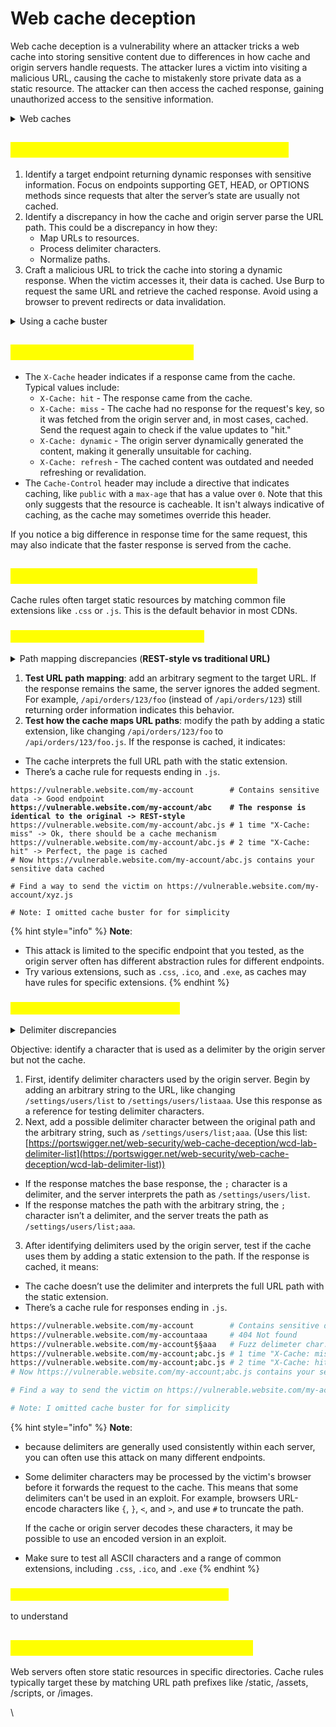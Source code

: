 # Web cache deception

Web cache deception is a vulnerability where an attacker tricks a web cache into storing sensitive content due to differences in how cache and origin servers handle requests. The attacker lures a victim into visiting a malicious URL, causing the cache to mistakenly store private data as a static resource. The attacker can then access the cached response, gaining unauthorized access to the sensitive information.

<details>

<summary>Web caches</summary>

A web cache is an intermediary system between the origin server and the user. When a client requests a static resource, the cache checks if it has a copy. If not (a cache miss), the request is sent to the origin server, which processes and responds.

**Cache keys**

When the cache gets an HTTP request, it decides whether to serve a cached response or forward the request to the origin server by generating a "cache key". Typically, this would contain the request line and `Host` header but can also include headers and content type.

**Cache rules**

Cache rules dictate what can be cached and for how long. They usually store static resources, which change infrequently and are used across multiple pages. Dynamic content isn't cached, as it often contains sensitive information, ensuring users receive the most up-to-date data from the server.

* **Static file extension** rules match the file extensions of requested resources, like `.css` or `.js`&#x20;
* **Static directory** rules match URL paths starting with a specific prefix, typically used for directories containing static resources, such as `/static` or `/assets`.&#x20;
* **File name** rules target specific files that are essential and rarely change, like `robots.txt` and `favicon.ico`.
* **Custom** rules

</details>

## <mark style="color:yellow;">Constructing a web cache deception attack</mark> <a href="#constructing-a-web-cache-deception-attack" id="constructing-a-web-cache-deception-attack"></a>

1. Identify a target endpoint returning dynamic responses with sensitive information. Focus on endpoints supporting GET, HEAD, or OPTIONS methods since requests that alter the server’s state are usually not cached.
2. Identify a discrepancy in how the cache and origin server parse the URL path. This could be a discrepancy in how they:
   * Map URLs to resources.
   * Process delimiter characters.
   * Normalize paths.
3. Craft a malicious URL to trick the cache into storing a dynamic response. When the victim accesses it, their data is cached. Use Burp to request the same URL and retrieve the cached response. Avoid using a browser to prevent redirects or data invalidation.

<details>

<summary>Using a cache buster</summary>

When testing for discrepancies and crafting a web cache deception exploit, ensure each request has a unique cache key to avoid receiving cached responses, which could skew your results.

Since the cache key typically includes the URL path and query parameters, change the key by adding a different query string with each request. Automate this with the Param Miner extension by selecting _Add dynamic cachebuster_ under the Param Miner > Settings menu in Burp. This will add a unique query string to every request, viewable in the Logger tab.

</details>

## <mark style="color:yellow;">Detecting cached responses</mark>

* The `X-Cache` header indicates if a response came from the cache. Typical values include:
  * `X-Cache: hit` - The response came from the cache.
  * `X-Cache: miss` - The cache had no response for the request's key, so it was fetched from the origin server and, in most cases, cached. Send the request again to check if the value updates to "hit."
  * `X-Cache: dynamic` - The origin server dynamically generated the content, making it generally unsuitable for caching.
  * `X-Cache: refresh` - The cached content was outdated and needed refreshing or revalidation.
* The `Cache-Control` header may include a directive that indicates caching, like `public` with a `max-age` that has a value over `0`. Note that this only suggests that the resource is cacheable. It isn't always indicative of caching, as the cache may sometimes override this header.

If you notice a big difference in response time for the same request, this may also indicate that the faster response is served from the cache.

## <mark style="color:yellow;">Exploiting static extension cache rules</mark>

Cache rules often target static resources by matching common file extensions like `.css` or `.js`. This is the default behavior in most CDNs.

### <mark style="color:yellow;">Exploiting path mapping discrepancies</mark> <a href="#exploiting-path-mapping-discrepancies" id="exploiting-path-mapping-discrepancies"></a>

<details>

<summary>Path mapping discrepancies (<strong>REST-style vs traditional URL)</strong></summary>

Consider the following example:

`http://example.com/user/123/profile/wcd.css`

* An origin server using **REST-style** URL mapping may interpret this as a request for the `/user/123/profile` endpoint and returns the profile information for user `123`, ignoring `wcd.css` as a non-significant parameter.
* A cache that uses **traditional URL** mapping may view this as a request for a file named `wcd.css` located in the `/profile` directory under `/user/123`. It interprets the URL path as `/user/123/profile/wcd.css`. If the cache is configured to store responses for requests where the path ends in `.css`, it would cache and serve the profile information as if it were a CSS file.

</details>

1. **Test URL path mapping**: add an arbitrary segment to the target URL. If the response remains the same, the server ignores the added segment. For example, `/api/orders/123/foo` (instead of `/api/orders/123`) still returning order information indicates this behavior.
2. **Test how the cache maps URL paths**: modify the path by adding a static extension, like changing `/api/orders/123/foo` to `/api/orders/123/foo.js`. If the response is cached, it indicates:

* The cache interprets the full URL path with the static extension.
* There’s a cache rule for requests ending in `.js`.

<pre class="language-sh"><code class="lang-sh">https://vulnerable.website.com/my-account        # Contains sensitive data -> Good endpoint
<strong>https://vulnerable.website.com/my-account/abc    # The response is identical to the original -> REST-style 
</strong>https://vulnerable.website.com/my-account/abc.js # 1 time "X-Cache: miss" -> Ok, there should be a cache mechanism
https://vulnerable.website.com/my-account/abc.js # 2 time "X-Cache: hit" -> Perfect, the page is cached
# Now https://vulnerable.website.com/my-account/abc.js contains your sensitive data cached

# Find a way to send the victim on https://vulnerable.website.com/my-account/xyz.js

# Note: I omitted cache buster for for simplicity
</code></pre>

{% hint style="info" %}
**Note**:&#x20;

* This attack is limited to the specific endpoint that you tested, as the origin server often has different abstraction rules for different endpoints.
* Try various extensions, such as `.css`, `.ico`, and `.exe`, as caches may have rules for specific extensions.
{% endhint %}

### <mark style="color:yellow;">Exploiting delimiter discrepancies</mark> <a href="#exploiting-delimiter-discrepancies" id="exploiting-delimiter-discrepancies"></a>

<details>

<summary>Delimiter discrepancies</summary>

to do

</details>

Objective: identify a character that is used as a delimiter by the origin server but not the cache.

1. First, identify delimiter characters used by the origin server. Begin by adding an arbitrary string to the URL, like changing `/settings/users/list` to `/settings/users/listaaa`. Use this response as a reference for testing delimiter characters.
2. Next, add a possible delimiter character between the original path and the arbitrary string, such as `/settings/users/list;aaa`. (Use this list: [https://portswigger.net/web-security/web-cache-deception/wcd-lab-delimiter-list](https://portswigger.net/web-security/web-cache-deception/wcd-lab-delimiter-list))

* If the response matches the base response, the `;` character is a delimiter, and the server interprets the path as `/settings/users/list`.
* If the response matches the path with the arbitrary string, the `;` character isn’t a delimiter, and the server treats the path as `/settings/users/list;aaa`.

3. After identifying delimiters used by the origin server, test if the cache uses them by adding a static extension to the path. If the response is cached, it means:

* The cache doesn’t use the delimiter and interprets the full URL path with the static extension.
* There’s a cache rule for responses ending in `.js`.

```sh
https://vulnerable.website.com/my-account        # Contains sensitive data -> Good endpoint
https://vulnerable.website.com/my-accountaaa     # 404 Not found
https://vulnerable.website.com/my-account§§aaa   # Fuzz delimeter char. -> with ";" -> The response matches the original 
https://vulnerable.website.com/my-account;abc.js # 1 time "X-Cache: miss" -> Ok, there should be a cache mechanism
https://vulnerable.website.com/my-account;abc.js # 2 time "X-Cache: hit" -> Perfect, the page is cached
# Now https://vulnerable.website.com/my-account;abc.js contains your sensitive data cached

# Find a way to send the victim on https://vulnerable.website.com/my-account;xyz.js

# Note: I omitted cache buster for for simplicity
```

{% hint style="info" %}
**Note**:&#x20;

* because delimiters are generally used consistently within each server, you can often use this attack on many different endpoints.
*   Some delimiter characters may be processed by the victim's browser before it forwards the request to the cache. This means that some delimiters can't be used in an exploit. For example, browsers URL-encode characters like `{`, `}`, `<`, and `>`, and use `#` to truncate the path.

    If the cache or origin server decodes these characters, it may be possible to use an encoded version in an exploit.
* Make sure to test all ASCII characters and a range of common extensions, including `.css`, `.ico`, and `.exe`
{% endhint %}

### <mark style="color:yellow;">Exploiting delimiter decoding discrepancies</mark> <a href="#exploiting-delimiter-decoding-discrepancies" id="exploiting-delimiter-decoding-discrepancies"></a>

to understand

## <mark style="color:yellow;">Exploiting static directory cache rules</mark> <a href="#exploiting-static-directory-cache-rules" id="exploiting-static-directory-cache-rules"></a>

Web servers often store static resources in specific directories. Cache rules typically target these by matching URL path prefixes like /static, /assets, /scripts, or /images.

\
